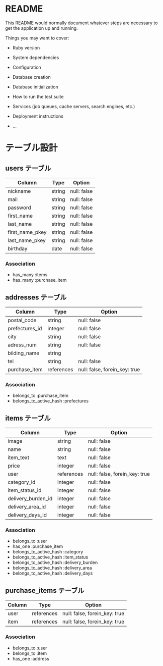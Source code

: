 # README

This README would normally document whatever steps are necessary to get the
application up and running.

Things you may want to cover:

* Ruby version

* System dependencies

* Configuration

* Database creation

* Database initialization

* How to run the test suite

* Services (job queues, cache servers, search engines, etc.)

* Deployment instructions

* ...

# テーブル設計

##  users テーブル

| Column           | Type       | Option                   |
| ---------------- | ---------- | ------------------------ |
| nickname         | string     | null: false              |
| mail             | string     | null: false              |
| password         | string     | null: false              |
| first_name       | string     | null: false              |
| last_name        | string     | null: false              |
| first_name_pkey  | string     | null: false              |
| last_name_pkey   | string     | null: false              |
| birthday         | date       | null: false              |

### Association

- has_many :items
- has_many :purchase_item


##  addresses テーブル

| Column           | Type       | Option                                 |
| ---------------- | ---------- | -------------------------------------- |
| postal_code      | string     | null: false                            |
| prefectures_id   | integer    | null: false                            |
| city             | string     | null: false                            |
| adress_num       | string     | null: false                            |
| bilding_name     | string     |                                        |
| tel              | string     | null: false                            |
| purchase_item    | references | null: false, forein_key: true          |

### Association

- belongs_to :purchase_item
- belongs_to_active_hash :prefectures


##  items テーブル

| Column              | Type       | Option                                 |
| ------------------- | ---------- | -------------------------------------- |
| image               | string     | null: false                            |
| name                | string     | null: false                            |
| item_text           | text       | null: false                            |
| price               | integer    | null: false                            |
| user                | references | null: false, forein_key: true          |
| category_id         | integer    | null: false                            |
| item_status_id      | integer    | null: false                            |
| delivery_burden_id  | integer    | null: false                            |
| delivery_area_id    | integer    | null: false                            |
| delivery_days_id    | integer    | null: false                            |

### Association

- belongs_to :user
- has_one :purchase_item
- belongs_to_active_hash :category
- belongs_to_active_hash :item_status
- belongs_to_active_hash :delivery_burden
- belongs_to_active_hash :delivery_area
- belongs_to_active_hash :delivery_days


##  purchase_items テーブル

| Column           | Type       | Option                               |
| ---------------- | ---------- | ------------------------------------ |
| user             | references | null: false, forein_key: true        |
| item             | references | null: false, forein_key: true        |

### Association

- belongs_to :user
- belongs_to :item
- has_one :address